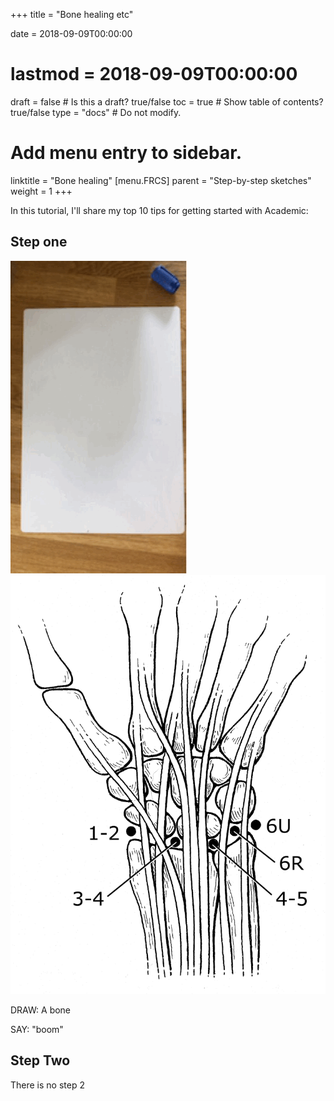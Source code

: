 +++
title = "Bone healing etc"

date = 2018-09-09T00:00:00
# lastmod = 2018-09-09T00:00:00

draft = false  # Is this a draft? true/false
toc = true  # Show table of contents? true/false
type = "docs"  # Do not modify.

# Add menu entry to sidebar.
linktitle = "Bone healing"
[menu.FRCS]
  parent = "Step-by-step sketches"
  weight = 1
+++

In this tutorial, I'll share my top 10 tips for getting started with Academic:

## Step one

![Test gif](/static/img/giftest.gif)
![Wrist](/static/img/wrist.jpg)

DRAW: A bone

SAY: "boom"



## Step Two

There is no step 2

